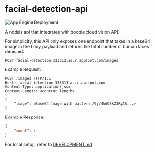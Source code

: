 # facial-detection-api

![App Engine Deployment](https://github.com/yuanshingk/facial-detection-api/actions/workflows/main.yml/badge.svg)

A nodejs api that integrates with google cloud vision API.

For simplicity, this API only exposes one endpoint that takes in a base64 image in the body payload and returns the total number of human faces detected.

```
POST facial-detection-333313.as.r.appspot.com/images
```

Example Request:
```
POST /images HTTP/1.1
Host: facial-detection-333313.as.r.appspot.com
Content-Type: application/json
Content-Length: <content length>

{
    "image": <Base64 Image with pattern /9j/4AAQSkZJRgAB...>
}
```

Example Response:
```json
{
    "count": 5
}
```

For local setup, refer to [DEVELOPMENT.md](DEVELOPMENT.md)
